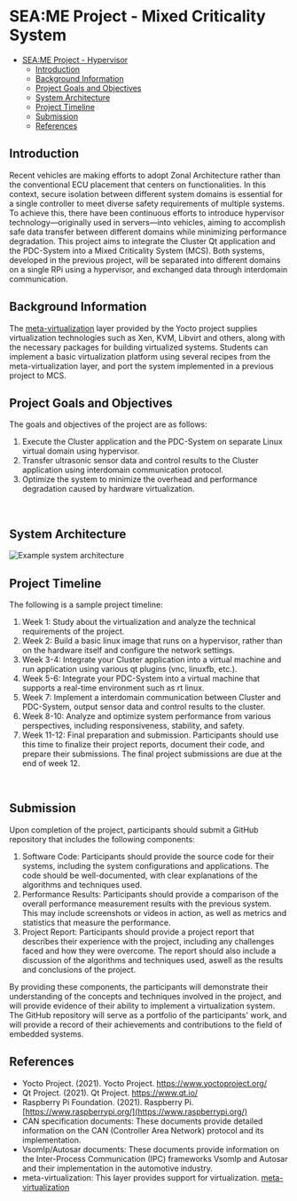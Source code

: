 # SEA:ME Project - Mixed Criticality System

- [SEA:ME Project - Hypervisor](#-seame-project---Hypervisor)
  - [Introduction](#introduction)
  - [Background Information](#background-information)
  - [Project Goals and Objectives](#project-goals-and-objectives)
  - [System Architecture](#system-architecture)
  - [Project Timeline](#project-timeline)
  - [Submission](#submission)
  - [References](#references)

## Introduction

Recent vehicles are making efforts to adopt Zonal Architecture rather than the conventional ECU placement that centers on functionalities. In this context, secure isolation between different system domains is essential for a single controller to meet diverse safety requirements of multiple systems. To achieve this, there have been continuous efforts to introduce hypervisor technology—originally used in servers—into vehicles, aiming to accomplish safe data transfer between different domains while minimizing performance degradation.
This project aims to integrate the Cluster Qt application and the PDC-System into a Mixed Criticality System (MCS). Both systems, developed in the previous project, will be separated into different domains on a single RPi using a hypervisor, and exchanged data through interdomain communication.
</br>


## Background Information

The [meta-virtualization](https://layers.openembedded.org/layerindex/branch/master/layer/meta-virtualization/) layer provided by the Yocto project supplies virtualization technologies such as Xen, KVM, Libvirt and others, along with the necessary packages for building virtualized systems. Students can implement a basic virtualization platform using several recipes from the meta-virtualization layer, and port the system implemented in a previous project to MCS.
</br>


## Project Goals and Objectives

The goals and objectives of the project are as follows:

1. Execute the Cluster application and the PDC-System on separate Linux virtual domain using hypervisor.
2. Transfer ultrasonic sensor data and control results to the Cluster application using interdomain communication protocol.
3. Optimize the system to minimize the overhead and performance degradation caused by hardware virtualization.
</br>


## System Architecture

![Example system architecture](https://github.com/user-attachments/assets/439234e3-07ed-4109-a104-6f0aac6722a3)
</br>


## Project Timeline

 The following is a sample project timeline:
 
 1. Week 1: Study about the virtualization and analyze the technical requirements of the project.
 2. Week 2: Build a basic linux image that runs on a hypervisor, rather than on the hardware itself and configure the network settings.
 3. Week 3-4: Integrate your Cluster application into a virtual machine and run application using various qt plugins (vnc, linuxfb, etc.).
 4. Week 5-6: Integrate your PDC-System into a virtual machine that supports a real-time environment such as rt linux.
 5. Week 7: Implement a interdomain communication between Cluster and PDC-System, output sensor data and control results to the cluster.
 6. Week 8-10: Analyze and optimize system performance from various perspectives, including responsiveness, stability, and safety.
 7. Week 11-12: Final preparation and submission. Participants should use this time to finalize their project reports, document their code, and prepare their submissions. The final project submissions are due at the end of week 12.
</br>


## Submission

Upon completion of the project, participants should submit a GitHub repository that includes the following components:

1. Software Code: Participants should provide the source code for their systems, including the system configurations and applications. The code should be well-documented, with clear explanations of the algorithms and techniques used.
2. Performance Results: Participants should provide a comparison of the overall performance measurement results with the previous system. This may include screenshots or videos in action, as well as metrics and statistics that measure the performance.
3. Project Report: Participants should provide a project report that describes their experience with the project, including any challenges faced and how they were overcome. The report should also include a discussion of the algorithms and techniques used, aswell as the results and conclusions of the project.

By providing these components, the participants will demonstrate their understanding of the concepts and techniques involved in the project, and will provide evidence of their ability to implement a virtualization system. The GitHub repository will serve as a portfolio of the participants' work, and will provide a record of their achievements and contributions to the field of embedded systems.
</br>


## References

* Yocto Project. (2021). Yocto Project. https://www.yoctoproject.org/
* Qt Project. (2021). Qt Project. https://www.qt.io/
* Raspberry Pi Foundation. (2021). Raspberry Pi. [https://www.raspberrypi.org/](https://www.raspberrypi.org/)
* CAN specification documents: These documents provide detailed information on the CAN (Controller Area Network) protocol and its implementation.
* VsomIp/Autosar documents: These documents provide information on the Inter-Process Communication (IPC) frameworks VsomIp and Autosar and their implementation in the automotive industry.
* meta-virtualization: This layer provides support for virtualization. [meta-virtualization](https://layers.openembedded.org/layerindex/branch/master/layer/meta-virtualization/)
</br>
